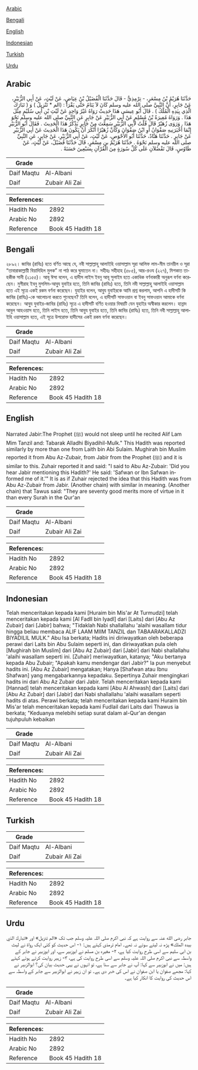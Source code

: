 [Arabic](#arabic)

[Bengali](#bengali)

[English](#english)

[Indonesian](#indonesian)

[Turkish](#turkish)

[Urdu](#urdu)

## Arabic


<div dir="rtl" lang="ar" style={{fontSize:'larger',backgroundColor:'#f8f9fa',padding:20}}>
حَدَّثَنَا هُرَيْمُ بْنُ مِسْعَرٍ، - تِرْمِذِيٌّ - قَالَ حَدَّثَنَا الْفُضَيْلُ بْنُ عِيَاضٍ، عَنْ لَيْثٍ، عَنْ أَبِي الزُّبَيْرِ، عَنْ جَابِرٍ، أَنَّ النَّبِيَّ صلى الله عليه وسلم كَانَ لاَ يَنَامُ حَتَّى يَقْرَأَ ‏:‏ ‏(‏الم * تَنْزِيلُ ‏)‏ وَ ‏(‏ تَبَارَكَ الَّذِي بِيَدِهِ الْمُلْكُ ‏)‏ ‏.‏ قَالَ أَبُو عِيسَى هَذَا حَدِيثٌ رَوَاهُ غَيْرُ وَاحِدٍ عَنْ لَيْثِ بْنِ أَبِي سُلَيْمٍ مِثْلَ هَذَا ‏.‏ وَرَوَاهُ مُغِيرَةُ بْنُ مُسْلِمٍ عَنْ أَبِي الزُّبَيْرِ عَنْ جَابِرٍ عَنِ النَّبِيِّ صلى الله عليه وسلم نَحْوَ هَذَا ‏.‏ وَرَوَى زُهَيْرٌ قَالَ قُلْتُ لأَبِي الزُّبَيْرِ سَمِعْتَ مِنْ جَابِرٍ يَذْكُرُ هَذَا الْحَدِيثَ ‏.‏ فَقَالَ أَبُو الزُّبَيْرِ إِنَّمَا أَخْبَرَنِيهِ صَفْوَانُ أَوِ ابْنُ صَفْوَانَ وَكَأَنَّ زُهَيْرًا أَنْكَرَ أَنْ يَكُونَ هَذَا الْحَدِيثَ عَنْ أَبِي الزُّبَيْرِ عَنْ جَابِرٍ ‏.‏ حَدَّثَنَا هَنَّادٌ، حَدَّثَنَا أَبُو الأَحْوَصِ، عَنْ لَيْثٍ، عَنْ أَبِي الزُّبَيْرِ، عَنْ جَابِرٍ، عَنِ النَّبِيِّ صلى الله عليه وسلم نَحْوَهُ ‏.‏ حَدَّثَنَا هُرَيْمٌ بن مِسْعَرٍ، قَالَ حَدَّثَنَا فُضَيْلٌ، عَنْ لَيْثٍ، عَنْ طَاوُسٍ، قَالَ تَفْضُلاَنِ عَلَى كُلِّ سُورَةٍ مِنَ الْقُرْآنِ بِسَبْعِينَ حَسَنَةً ‏.‏
</div>
<div style={{backgroundColor:'#f8f9fa',padding:20, marginBottom: 10}}><table> <thead> <tr> <th>Grade</th> <th></th> </tr> </thead> <tbody> <tr><td>Daif Maqtu</td><td>Al-Albani</td></tr><tr><td>Daif</td><td>Zubair Ali Zai</td></tr></tbody></table><table> <thead> <tr> <th>References:</th> <th></th> </tr> </thead> <tbody><tr><td>Hadith No</td><td>2892</td></tr><tr><td>Arabic No</td><td>2892</td></tr><tr><td>Reference</td><td>Book 45 Hadith 18</td></tr></tbody></table></div>

## Bengali


<div dir="ltr" lang="bn" style={{fontSize:'larger',backgroundColor:'#f8f9fa',padding:20}}>
২৮৯২। জাবির (রাযিঃ) হতে বর্ণিত আছে যে, নবী সাল্লাল্লাহু আলাইহি ওয়াসাল্লাম সূরা আলিফ লাম-মীম তানয়ীল ও সূরা “তাবারাকাল্লায়ী বিয়াদিহিল মুলক” না পাঠ করে ঘুমাতেন না। সহীহঃ সহীহাহ (৫৮৫), আর-রওয (২২৭), মিশকাত তাহকীক সানী (২১৫৫)। আবূ ঈসা বলেন, এ হাদীস লাইস ইবনু আবূ সুলাইম হতে একাধিক বর্ণনাকারী অনুরূপ বর্ণনা করেছেন। মুগীরাহ ইবনু মুসলিম-আবু্য যুবাইর হতে, তিনি জাবির (রাযিঃ) হতে, তিনি নবী সাল্লাল্লাহু আলাইহি ওয়াসাল্লাম হতে এই সূত্রে একই রকম বর্ণনা করেছেন। যুহাইর বলেন, আবু্য যুবাইরকে আমি প্রশ্ন করলাম, আপনি এ হাদীসটি কি জাবির (রাযিঃ)-কে আলোচনা করতে শুনেছেন? তিনি বলেন, এ হাদীসটি সাফওয়ান বা ইবনু সাফওয়ান আমাকে বর্ণনা করেছেন। আবু্য যুবাইর-জাবির (রাযিঃ) সূত্রে এ হাদীসটি বর্ণিত হওয়ার বিষয়টি যেন যুহাইর অস্বীকার করলেন। হান্নাদ আবুল আহওয়াস হতে, তিনি লাইস হতে, তিনি আবু্য যুবাইর হতে, তিনি জাবির (রাযিঃ) হতে, তিনি নবী সাল্লাল্লাহু আলাইহি ওয়াসাল্লাম হতে, এই সূত্রে উপরোক্ত হাদীসের একই রকম বর্ণনা করেছেন।
</div>
<div style={{backgroundColor:'#f8f9fa',padding:20, marginBottom: 10}}><table> <thead> <tr> <th>Grade</th> <th></th> </tr> </thead> <tbody> <tr><td>Daif Maqtu</td><td>Al-Albani</td></tr><tr><td>Daif</td><td>Zubair Ali Zai</td></tr></tbody></table><table> <thead> <tr> <th>References:</th> <th></th> </tr> </thead> <tbody><tr><td>Hadith No</td><td>2892</td></tr><tr><td>Arabic No</td><td>2892</td></tr><tr><td>Reference</td><td>Book 45 Hadith 18</td></tr></tbody></table></div>

## English


<div dir="ltr" lang="en" style={{fontSize:'larger',backgroundColor:'#f8f9fa',padding:20}}>
Narrated Jabir:The Prophet (ﷺ) would not sleep until he recited Alif Lam Mim Tanzil and: Tabarak Alladhi Biyadihil-Mulk." This Hadith was reported similarly by more than one from Laith bin Abi Sulaim. Mughirah bin Muslim reported it from Abu Az-Zubair, from Jabir from the Prophet (ﷺ) and it is similar to this. Zuhair reported it and said: "I said to Abu Az-Zubair: 'Did you hear Jabir mentioning this Hadith?' He said: 'Safwan or Ibn Safwan informed me of it.'" It is as if Zuhair rejected the idea that this Hadith was from Abu Az-Zubair from Jabir. (Another chain) with similar in meaning. (Another chain) that Tawus said: "They are seventy good merits more of virtue in it than every Surah in the Qur'an
</div>
<div style={{backgroundColor:'#f8f9fa',padding:20, marginBottom: 10}}><table> <thead> <tr> <th>Grade</th> <th></th> </tr> </thead> <tbody> <tr><td>Daif Maqtu</td><td>Al-Albani</td></tr><tr><td>Daif</td><td>Zubair Ali Zai</td></tr></tbody></table><table> <thead> <tr> <th>References:</th> <th></th> </tr> </thead> <tbody><tr><td>Hadith No</td><td>2892</td></tr><tr><td>Arabic No</td><td>2892</td></tr><tr><td>Reference</td><td>Book 45 Hadith 18</td></tr></tbody></table></div>

## Indonesian


<div dir="ltr" lang="id" style={{fontSize:'larger',backgroundColor:'#f8f9fa',padding:20}}>
Telah menceritakan kepada kami [Huraim bin Mis'ar At Turmudzi] telah menceritakan kepada kami [Al Fadll bin Iyadl] dari [Laits] dari [Abu Az Zubair] dari [Jabir] bahwa; "Tidaklah Nabi shallallahu 'alaihi wasallam tidur hingga beliau membaca ALIF LAAM MIIM TANZIL dan TABAARAKALLADZI BIYADILIL MULK." Abu Isa berkata; Hadits ini diriwayatkan oleh beberapa perawi dari Laits bin Abu Sulaim seperti ini, dan diriwayatkan pula oleh [Mughirah bin Muslim] dari [Abu Az Zubair] dari [Jabir] dari Nabi shallallahu 'alaihi wasallam seperti ini. [Zuhair] meriwayatkan, katanya; "Aku bertanya kepada Abu Zubair; "Apakah kamu mendengar dari Jabir?" Ia pun menyebut hadits ini. [Abu Az Zubair] mengatakan; Hanya [Shafwan atau Ibnu Shafwan] yang mengabarkannya kepadaku. Sepertinya Zuhair mengingkari hadits ini dari Abu Az Zubair dari Jabir. Telah menceritakan kepada kami [Hannad] telah menceritakan kepada kami [Abu Al Ahwash] dari [Laits] dari [Abu Az Zubair] dari [Jabir] dari Nabi shallallahu 'alaihi wasallam seperti hadits di atas. Perawi berkata; telah menceritakan kepada kami Huraim bin Mis'ar telah menceritakan kepada kami Fudlail dari Laits dari Thawus ia berkata; "Keduanya melebihi setiap surat dalam al-Qur'an dengan tujuhpuluh kebaikan
</div>
<div style={{backgroundColor:'#f8f9fa',padding:20, marginBottom: 10}}><table> <thead> <tr> <th>Grade</th> <th></th> </tr> </thead> <tbody> <tr><td>Daif Maqtu</td><td>Al-Albani</td></tr><tr><td>Daif</td><td>Zubair Ali Zai</td></tr></tbody></table><table> <thead> <tr> <th>References:</th> <th></th> </tr> </thead> <tbody><tr><td>Hadith No</td><td>2892</td></tr><tr><td>Arabic No</td><td>2892</td></tr><tr><td>Reference</td><td>Book 45 Hadith 18</td></tr></tbody></table></div>

## Turkish


<div dir="ltr" lang="tr" style={{fontSize:'larger',backgroundColor:'#f8f9fa',padding:20}}>

</div>
<div style={{backgroundColor:'#f8f9fa',padding:20, marginBottom: 10}}><table> <thead> <tr> <th>Grade</th> <th></th> </tr> </thead> <tbody> <tr><td>Daif Maqtu</td><td>Al-Albani</td></tr><tr><td>Daif</td><td>Zubair Ali Zai</td></tr></tbody></table><table> <thead> <tr> <th>References:</th> <th></th> </tr> </thead> <tbody><tr><td>Hadith No</td><td>2892</td></tr><tr><td>Arabic No</td><td>2892</td></tr><tr><td>Reference</td><td>Book 45 Hadith 18</td></tr></tbody></table></div>

## Urdu


<div dir="rtl" lang="ur" style={{fontSize:'larger',backgroundColor:'#f8f9fa',padding:20}}>
جابر رضی الله عنہ سے روایت ہے کہ نبی اکرم صلی اللہ علیہ وسلم جب تک «الم تنزيل» اور «تبارك الذي بيده الملك» پڑھ نہ لیتے سوتے نہ تھے۔ امام ترمذی کہتے ہیں: ۱- اس حدیث کو کئی ایک رواۃ نے لیث بن ابی سلیم سے اسی طرح روایت کیا ہے، ۲- مغیرہ بن مسلم نے ابوزبیر سے، اور ابوزبیر نے جابر کے واسطہ سے نبی اکرم صلی اللہ علیہ وسلم سے اسی طرح روایت کی ہے، ۳- زہیر روایت کرتے ہوئے کہتے ہیں: میں نے ابوزبیر سے کہا: آپ نے جابر سے سنا ہے، تو انہوں نے یہی حدیث بیان کی؟ ابوالزبیر نے کہا: مجھے صفوان یا ابن صفوان نے اس کی خبر دی ہے۔ تو ان زہیر نے ابوالزبیر سے جابر کے واسطہ سے اس حدیث کی روایت کا انکار کیا ہے۔
</div>
<div style={{backgroundColor:'#f8f9fa',padding:20, marginBottom: 10}}><table> <thead> <tr> <th>Grade</th> <th></th> </tr> </thead> <tbody> <tr><td>Daif Maqtu</td><td>Al-Albani</td></tr><tr><td>Daif</td><td>Zubair Ali Zai</td></tr></tbody></table><table> <thead> <tr> <th>References:</th> <th></th> </tr> </thead> <tbody><tr><td>Hadith No</td><td>2892</td></tr><tr><td>Arabic No</td><td>2892</td></tr><tr><td>Reference</td><td>Book 45 Hadith 18</td></tr></tbody></table></div>